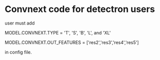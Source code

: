 # Convnext code for detectron users

user must add 

MODEL.CONVNEXT.TYPE = 'T', 'S', 'B', 'L', and 'XL' 

MODEL.CONVNEXT.OUT_FEATURES = ['res2','res3','res4','res5']

in config file.
